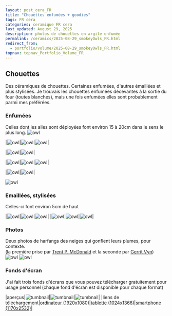 ```yaml
---
layout: post_cera_FR
title: "Chouettes enfumées + goodies"
tags: FR cera
categories: ceramique FR cera
last_updated: August 29, 2025
description: photos de chouettes en argile enfumée
permalink: /ceramics/2025-08-29_smokeyOwls_FR.html
redirect_from:
  - portfolio/volume/2025-08-29_smokeyOwls_FR.html
topnav: topnav_Portfolio_Volume_FR
---
```


## Chouettes
Des céramiques de chouettes. Certaines enfumées, d'autres émaillées et plus stylisées.
Je trouvais les chouettes enfumées décevantes à la sortie du four (toutes blanches), mais une fois enfumées elles sont probablement parmi mes préférées.

### Enfumées
Celles dont les ailes sont déployées font environ 15 à 20cm dans le sens le plus long.
![owl](/assets/art/ceramics/IMG_1540_wm_gla_def.jpg)

|![owl](/assets/art/ceramics/IMG_1537_wm_gla_def.jpg)|![owl](/assets/art/ceramics/IMG_1538_wm_gla_def.jpg)|![owl](/assets/art/ceramics/IMG_1539_wm_gla_def.jpg)|

|![owl](/assets/art/ceramics/IMG_1830_wm_gla_def.jpg)|![owl](/assets/art/ceramics/IMG_1838_wm_gla_def.jpg)|

|![owl](/assets/art/ceramics/IMG_1862_wm_gla_def.jpg)|![owl](/assets/art/ceramics/IMG_1865_wm_gla_def.jpg)|![owl](/assets/art/ceramics/IMG_1866_wm_gla_def.jpg)|

|![owl](/assets/art/ceramics/IMG_1875_wm_gla_def.jpg)|![owl](/assets/art/ceramics/IMG_1879_wm_gla_def.jpg)|

![owl](/assets/art/ceramics/IMG_1917_wm_gla_def.jpg)


### Emaillées, stylisées

Celles-ci font environ 5cm de haut

|![owl](/assets/art/ceramics/IMG_1744_wm_gla_def.jpg)|![owl](/assets/art/ceramics/IMG_1749_wm_gla_def.jpg)|![owl](/assets/art/ceramics/IMG_1719_wm_gla_def.jpg)|
|![owl](/assets/art/ceramics/IMG_1731_wm_gla_def.jpg)|![owl](/assets/art/ceramics/IMG_1767_wm_gla_def.jpg)|![owl](/assets/art/ceramics/IMG_1727_wm_gla_def.jpg)|

### Photos
Deux photos de harfangs des neiges qui gonflent leurs plumes, pour contexte.\
(la première prise par [Trent P. McDonald](https://trentsworld.blog/2022/01/03/snowy-owl/) et la seconde par [Gerrit Vyn](https://www.naturepl.com/stock-photo-snowy-owl-bubo-scandiacus-fluffing-feathers-this-image-was-taken-nature-image01523496.html))
![owl](https://trentsworld.blog/wp-content/uploads/2022/01/snowy-owl-fluff-005.jpg)
![owl](https://api.naturepl.com/cache/pcache2/01523496.jpg)

### Fonds d'écran
J'ai fait trois fonds d'écrans que vous pouvez télécharger gratuitement pour usage personnel (chaque fond d'écran est disponible pour chaque format)

|aperçus|![tumbnail](/assets/art/ceramics/1024x1366_hare_wm_thumbnail.jpg)|![tumbnail](/assets/art/ceramics/1024x1366_lynx_wm_thumbnail.jpg)|![tumbnail](/assets/art/ceramics/1024x1366_owl_wm_thumbnail.jpg)|
|liens de téléchargement|[ordinateur (1920x1080)](https://drive.google.com/file/d/16jd5Fm4So8-LZsTBQdvkFEqUe86DpFSt)|[tablette (1024x1366)](https://drive.google.com/file/d/1beEg2MfqLvYBa66BMIWtH6C8ZjKhHyVy/view?usp=drive_link)|[smartphone (1170x2532)](https://drive.google.com/file/d/1WQJohxW9eiY8lUWGEOXifImu5a-GQOM7)|
